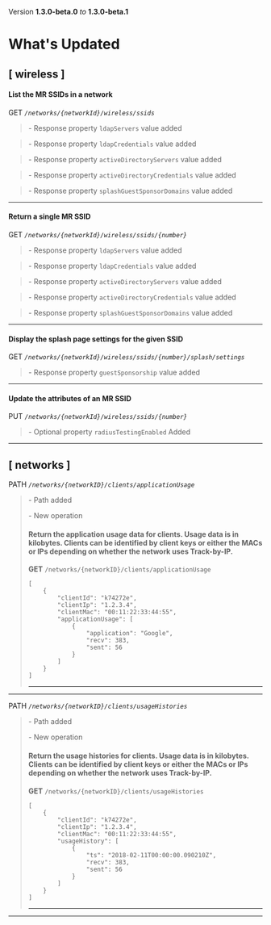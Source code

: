 Version **1.3.0-beta.0** _to_ **1.3.0-beta.1**

What's Updated
==============

\[ wireless \]
--------------

#### List the MR SSIDs in a network

GET _`/networks/{networkId}/wireless/ssids`_

> \- Response property `ldapServers` value added

> \- Response property `ldapCredentials` value added

> \- Response property `activeDirectoryServers` value added

> \- Response property `activeDirectoryCredentials` value added

> \- Response property `splashGuestSponsorDomains` value added

* * *

#### Return a single MR SSID

GET _`/networks/{networkId}/wireless/ssids/{number}`_

> \- Response property `ldapServers` value added

> \- Response property `ldapCredentials` value added

> \- Response property `activeDirectoryServers` value added

> \- Response property `activeDirectoryCredentials` value added

> \- Response property `splashGuestSponsorDomains` value added

* * *

#### Display the splash page settings for the given SSID

GET _`/networks/{networkId}/wireless/ssids/{number}/splash/settings`_

> \- Response property `guestSponsorship` value added

* * *

#### Update the attributes of an MR SSID

PUT _`/networks/{networkId}/wireless/ssids/{number}`_

> \- Optional property `radiusTestingEnabled` Added

* * *

\[ networks \]
--------------

PATH _`/networks/{networkID}/clients/applicationUsage`_

> \- Path added  
>   
> \- New operation
> 
> #### Return the application usage data for clients. Usage data is in kilobytes. Clients can be identified by client keys or either the MACs or IPs depending on whether the network uses Track-by-IP.
> 
> **GET** `/networks/{networkID}/clients/applicationUsage`  
> 
>     [
>         {
>             "clientId": "k74272e",
>             "clientIp": "1.2.3.4",
>             "clientMac": "00:11:22:33:44:55",
>             "applicationUsage": [
>                 {
>                     "application": "Google",
>                     "recv": 383,
>                     "sent": 56
>                 }
>             ]
>         }
>     ]
> 
> * * *

* * *

PATH _`/networks/{networkID}/clients/usageHistories`_

> \- Path added  
>   
> \- New operation
> 
> #### Return the usage histories for clients. Usage data is in kilobytes. Clients can be identified by client keys or either the MACs or IPs depending on whether the network uses Track-by-IP.
> 
> **GET** `/networks/{networkID}/clients/usageHistories`  
> 
>     [
>         {
>             "clientId": "k74272e",
>             "clientIp": "1.2.3.4",
>             "clientMac": "00:11:22:33:44:55",
>             "usageHistory": [
>                 {
>                     "ts": "2018-02-11T00:00:00.090210Z",
>                     "recv": 383,
>                     "sent": 56
>                 }
>             ]
>         }
>     ]
> 
> * * *

* * *